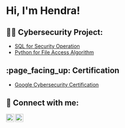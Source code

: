 <h1>Hi, I'm Hendra! </h1>

<h2>👨‍💻 Cybersecurity Project:</h2>

  - [SQL for Security Operation](https://github.com/AgusCyber22/SQL-1)
  - [Python for File Access Algorithm](https://github.com/AgusCyber22/Python-1)


<h2> :page_facing_up: Certification</h2>

- [Google Cybersecurity Certification](https://www.credly.com/badges/88ede35b-c992-4997-a76e-d6d447f9bd81/linked_in?t=sjrkj3)


<h2> 🤳 Connect with me:</h2>

[<img align="left" alt="Agus Hendra | LinkedIn" width="22px" src="https://cdn.jsdelivr.net/npm/simple-icons@v3/icons/linkedin.svg" />][linkedin]
[<img align="left" alt="Agus Hendra | Instagram" width="22px" src="https://cdn.jsdelivr.net/npm/simple-icons@v3/icons/instagram.svg" />][instagram]


[instagram]: https://www.instagram.com/_agushendraa/
[linkedin]: https://www.linkedin.com/in/agus-hendra/

<!--
**joshmadakor1/joshmadakor1** is a ✨ _special_ ✨ repository because its `README.md` (this file) appears on your GitHub profile.

Here are some ideas to get you started:

- 🔭 I’m currently working on ...
- 🌱 I’m currently learning ...
- 👯 I’m looking to collaborate on ...
- 🤔 I’m looking for help with ...
- 💬 Ask me about ...
- 📫 How to reach me: ...
- 😄 Pronouns: ...
- ⚡ Fun fact: ...
-->
